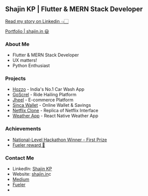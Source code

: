 ## Shajin KP | Flutter & MERN Stack Developer
[Read my story on Linkedin 👈🏻](https://www.linkedin.com/posts/shajin-kp_codingjourney-earlysuccess-passiondriven-activity-7081836527189716992-Nr_o?utm_source=share&utm_medium=member_desktop)

[Portfolio | shajin.in 😃](https://www.shajin.in)
### About Me
- Flutter & MERN Stack Developer
- UX matters!
- Python Enthusiast

### Projects
- [Hozzo](https://play.google.com/store/apps/details?id=com.d5ndigital.hozzo) - India's No.1 Car Wash App
- [GoScrel](https://play.google.com/store/apps/details?id=com.screl.go) - Ride Hailing Platform
- [Jheel](https://play.google.com/store/apps/details?id=com.jheel.screl) - E-commerce Platform
- [Sinca Wallet](https://play.google.com/store/apps/details?id=com.screl.wallet) - Online Wallet & Savings
- [Netflix Clone](https://netflix-d7399.web.app/signup) - Replica of Netflix Interface
- [Weather App](https://github.com/shajin-sha/Weather) - React Native Weather App

### Achievements
- [National-Level Hackathon Winner - First Prize](https://drive.google.com/file/d/1xyl1EoM01KcE3Chp1260nteTwBiEo_ab/view)
- [Fueler reward 🍕](https://fueler.io/shajin/pizza-from-fueler)

### Contact Me
- LinkedIn: [Shajin KP](https://www.linkedin.com/in/shajin-kp)
- Website: [shajin.in](https://shajin.in)c
- [Medium](https://medium.com/@shajin.sha10)
- [Fueler](https://fueler.io/shajin)
- 

